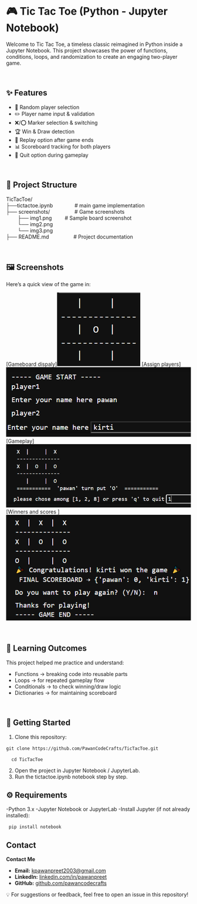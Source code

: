 # 🎮 Tic Tac Toe (Python - Jupyter Notebook)

Welcome to Tic Tac Toe, a timeless classic reimagined in Python inside a Jupyter Notebook.
This project showcases the power of functions, conditions, loops, and randomization to create an engaging two-player game.  

<br>

## ✨ Features
- 🎲 Random player selection  
- ✏️ Player name input & validation  
- ❌/⭕ Marker selection & switching  
- 🏆 Win & Draw detection  
- 🔁 Replay option after game ends  
- 📊 Scoreboard tracking for both players  
- 🚪 Quit option during gameplay  

<br>

## 📂 Project Structure

TicTacToe/ <br>
├──tictactoe.ipynb &nbsp; &nbsp; &nbsp; &nbsp; &nbsp; &nbsp;  &nbsp; # main game implementation <br>
├── screenshots/ &nbsp; &nbsp; &nbsp; &nbsp; &nbsp; &nbsp;  &nbsp; &nbsp; # Game screenshots <br>
&nbsp; &nbsp; &nbsp; &nbsp;  ├── img1.png &nbsp;  &nbsp; &nbsp;  &nbsp; # Sample board screenshot <br>
&nbsp; &nbsp; &nbsp; &nbsp;  └── img2.png <br>
&nbsp; &nbsp; &nbsp; &nbsp;  └── img3.png <br> 
├── README.md &nbsp; &nbsp; &nbsp; &nbsp; &nbsp; &nbsp;  &nbsp; &nbsp; # Project documentation <br>

<br>


## 🖼️ Screenshots
Here’s a quick view of the game in:
<!-- ![Gameplay](screenshots/gameplay.gif) -->
[Gameboard dispaly]![GameBoard](screenshots/img1.png)
[Assign players]![PlayerNames assign](screenshots/img2.png)
[Gameplay]![Gameplay](screenshots/img3.png)
[Winners and scores ]![Game win](screenshots/img4.png)


<br>

## 🎯 Learning Outcomes
This project helped me practice and understand:

 - Functions → breaking code into reusable parts
 - Loops → for repeated gameplay flow
 -  Conditionals → to check winning/draw logic
 -  Dictionaries → for maintaining scoreboard

<br> 

## 🚀 Getting Started

1. Clone this repository:
 ```
git clone https://github.com/PawanCodeCrafts/TicTacToe.git
```
```
  cd TicTacToe
```
2. Open the project in Jupyter Notebook / JupyterLab.
3. Run the tictactoe.ipynb notebook step by step.

## ⚙️ Requirements

-Python 3.x
-Jupyter Notebook or JupyterLab
-Install Jupyter (if not already installed):
  ```
   pip install notebook
```

## Contact
**Contact Me**
- **Email:** kpawanpreet2003@gmail.com
- **LinkedIn:** [linkedin.com/in/pawanpreet](https://www.linkedin.com/in/pawanpreet-2003/)
- **GitHub:** [github.com/pawancodecrafts](https://github.com/pawancodecrafts)


💡 For suggestions or feedback, feel free to open an issue in this repository!
